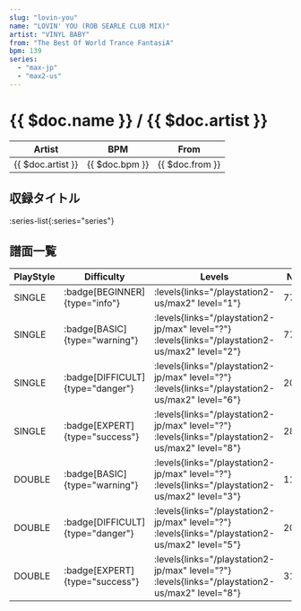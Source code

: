 ```yaml
---
slug: "lovin-you"
name: "LOVIN' YOU (ROB SEARLE CLUB MIX)"
artist: "VINYL BABY"
from: "The Best Of World Trance FantasiA"
bpm: 139
series:
  - "max-jp"
  - "max2-us"
---
```


# {{ $doc.name }} / {{ $doc.artist }}

|Artist|BPM|From|
|------|---|----|
|{{ $doc.artist }}|{{ $doc.bpm }}|{{ $doc.from }}|

## 収録タイトル

:series-list{:series="series"}

## 譜面一覧

|PlayStyle|Difficulty|Levels|Notes|Movie|
|---------|----------|------|-----|-----|
|SINGLE| :badge[BEGINNER]{type="info"}| :levels{links="/playstation2-us/max2" level="1"}|77/0||
|SINGLE| :badge[BASIC]{type="warning"}|<div class="field is-grouped is-grouped-multiline"> :levels{links="/playstation2-jp/max" level="?"} :levels{links="/playstation2-us/max2" level="2"}</div>|77/1||
|SINGLE| :badge[DIFFICULT]{type="danger"}|<div class="field is-grouped is-grouped-multiline"> :levels{links="/playstation2-jp/max" level="?"} :levels{links="/playstation2-us/max2" level="6"}</div>|207/4||
|SINGLE| :badge[EXPERT]{type="success"}|<div class="field is-grouped is-grouped-multiline"> :levels{links="/playstation2-jp/max" level="?"} :levels{links="/playstation2-us/max2" level="8"}</div>|284/2||
|DOUBLE| :badge[BASIC]{type="warning"}|<div class="field is-grouped is-grouped-multiline"> :levels{links="/playstation2-jp/max" level="?"} :levels{links="/playstation2-us/max2" level="3"}</div>|115/1||
|DOUBLE| :badge[DIFFICULT]{type="danger"}|<div class="field is-grouped is-grouped-multiline"> :levels{links="/playstation2-jp/max" level="?"} :levels{links="/playstation2-us/max2" level="5"}</div>|203/4||
|DOUBLE| :badge[EXPERT]{type="success"}|<div class="field is-grouped is-grouped-multiline"> :levels{links="/playstation2-jp/max" level="?"} :levels{links="/playstation2-us/max2" level="8"}</div>|311/16||

